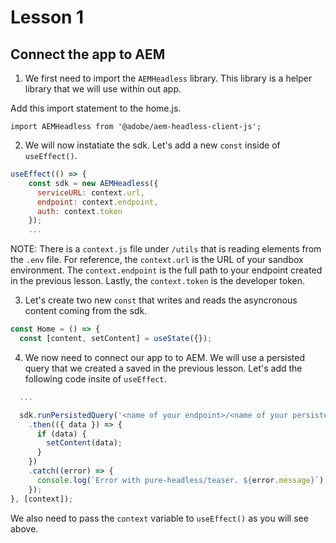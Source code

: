 # Lesson 1 

## Connect the app to AEM 

1. We first need to import the `AEMHeadless` library.  This library is a helper library that we will use within out app.

Add this import statement to the home.js.

`import AEMHeadless from '@adobe/aem-headless-client-js';`

2. We will now instatiate the sdk.  Let's add a new `const` inside of `useEffect()`.

```javascript
useEffect(() => {
    const sdk = new AEMHeadless({
      serviceURL: context.url,
      endpoint: context.endpoint,
      auth: context.token
    });
    ...
```

NOTE: There is a `context.js` file under `/utils` that is reading elements from the `.env` file.  For reference, the `context.url` is the URL of your sandbox environment.  The `context.endpoint` is the full path to your endpoint created in the previous lesson.  Lastly, the `context.token` is the developer token.

3. Let's create two new `const` that writes and reads the asyncronous content coming from the sdk.

```javascript
const Home = () => {
  const [content, setContent] = useState({});
```

4. We now need to connect our app to to AEM.  We will use a persisted query that we created a saved in the previous lesson.  Let's add the following code insite of `useEffect`.

```javascript
  ...

  sdk.runPersistedQuery('<name of your endpoint>/<name of your persisted query>', { path: `/content/dam/${context.project}/<name of your teaser fragment>` })
    .then(({ data }) => {
      if (data) {
        setContent(data);
      }
    })
    .catch((error) => {
      console.log(`Error with pure-headless/teaser. ${error.message}`);
    });
}, [context]);
```

We also need to pass the `context` variable to `useEffect()` as you will see above.